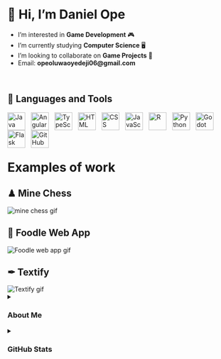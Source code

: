 <h1> 👋 Hi, I’m Daniel Ope </h1>
<ul>
  <li>I’m interested in <strong>Game Development</strong> 🎮</li>
  <li>I’m currently studying <strong>Computer Science</strong> 🖥</li>
  <li>I’m looking to collaborate on <strong>Game Projects</strong> 💞️</li>
  <li>Email: <strong>opeoluwaoyedeji06@gmail.com</strong></li>
</ul>
<br/>

<h2>🧰 Languages and Tools</h2>
<img align="left" alt="Java" width="40px" style="padding-right:10px;" src="https://cdn.jsdelivr.net/gh/devicons/devicon/icons/java/java-original.svg"/>
<img align="left" alt="Angular" width="40px" style="padding-right:10px;" src="https://cdn.jsdelivr.net/gh/devicons/devicon/icons/angularjs/angularjs-plain.svg" />
<img align="left" alt="TypeScript" width="40px" style="padding-right:10px;" src="https://cdn.jsdelivr.net/gh/devicons/devicon/icons/typescript/typescript-plain.svg" />
<img align="left" alt="HTML" width="40px" style="padding-right:10px;" src="https://cdn.jsdelivr.net/gh/devicons/devicon/icons/html5/html5-plain.svg" />
<img align="left" alt="CSS" width="40px" style="padding-right:10px;" src="https://cdn.jsdelivr.net/gh/devicons/devicon/icons/css3/css3-plain.svg" />
<img align="left" alt="JavaScript" width="40px" style="padding-right:10px;" src="https://cdn.jsdelivr.net/gh/devicons/devicon/icons/javascript/javascript-plain.svg" />
<img align="left" alt="R" width="40px" style="padding-right:10px;" src="https://cdn.jsdelivr.net/gh/devicons/devicon/icons/r/r-original.svg" />
<img align="left" alt="Python" width="40px" style="padding-right:10px;" src="https://cdn.jsdelivr.net/gh/devicons/devicon/icons/python/python-plain.svg" />
<img align="left" alt="Godot" width="40px" style="padding-right:10px;" src="https://cdn.jsdelivr.net/gh/devicons/devicon/icons/godot/godot-original.svg" />
<img align="left" alt="Flask" width="40px" style="padding-right:10px;" src="https://cdn.jsdelivr.net/gh/devicons/devicon/icons/flask/flask-original.svg" />
<img align="left" alt="GitHub" width="40px" style="padding-right:10px;" src="https://cdn.jsdelivr.net/gh/devicons/devicon/icons/github/github-original.svg" />
<br/><br/><br/><br/>

<h1>Examples of work</h1>
<h2>♟ Mine Chess</h2>
<img src="https://user-images.githubusercontent.com/97707320/159814033-80fdc64b-f6f2-45ab-8069-54a2213c6cb7.gif" alt="mine chess gif"/>
<br/>

<h2>🚚 Foodle Web App</h2>
<img src="https://user-images.githubusercontent.com/97707320/158897426-04a9b819-8518-4100-85e6-25e973aa84c0.gif" alt="Foodle web app gif"/>
<br/>

<h2>✒ Textify</h2>
<img src="https://user-images.githubusercontent.com/97707320/174207009-e13274a2-a602-4834-bf9f-bbc6a5789de6.png" alt="Textify gif"/>
<br/>

<details>
  <summary><h3>About Me</h3></summary>
  <p>
As an aspiring game developer in my 3rd year at Elizade University, I am passionate about creating visually stunning and immersive experiences. My interests in problem-solving and programming have led me to master various tools and technologies such as 𝘱𝘩𝘰𝘵𝘰𝘨𝘳𝘢𝘱𝘩𝘺, 𝘢𝘯𝘪𝘮𝘢𝘵𝘪𝘰𝘯, and 𝘱𝘳𝘰𝘨𝘳𝘢𝘮𝘮𝘪𝘯𝘨. I am constantly seeking to expand my skill set and am currently learning/using 𝗚𝗼𝗱𝗼𝘁, 𝗕𝗹𝗲𝗻𝗱𝗲𝗿, and 𝗨𝗻𝗿𝗲𝗮𝗹 𝗘𝗻𝗴𝗶𝗻𝗲 to further develop my abilities. I am confident that my passion for game development, my strong foundation in programming and my ongoing efforts to improve my skills make me an ideal candidate for any role in the industry.
  </p>
</details>

<details>
  <summary><h3>GitHub Stats</h3></summary>
  <table>
    <tr>
      <td><img src="https://github-readme-stats.vercel.app/api?username=daniel-ope06&show_icons=true&theme=apprentice" alt="github stats"/></td>
      <td><img src="https://github-readme-stats.vercel.app/api/top-langs/?username=daniel-ope06&layout=compact&theme=apprentice" alt="most used languages"/></td>
    </tr>
  </table>
 </details>
